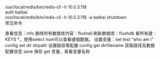 /usr/local/redis/bin/redis-cli -h 10.0.3.118<br> 
auth baibai<br> 
/usr/local/redis/bin/redis-cli -h 10.0.3.118 -a baibai shutdown<br> 
常见命令

查看信息：info
删除所有数据库内容：flushall
刷新数据库：flushdb
看所有键：KEYS *，使用select num可以查看键值数据。
设置变量：set test “who am i”
config set dir dirpath 设置路径等配置
config get dirfilename 获取路径及数据配置信息
save 保存
get 变量，查看变量名称
